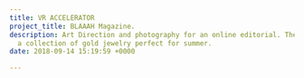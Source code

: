 ```yaml
---
title: VR ACCELERATOR
project_title: BLAAAH Magazine.
description: Art Direction and photography for an online editorial. The series highlights
  a collection of gold jewelry perfect for summer.
date: 2018-09-14 15:19:59 +0000

---
```

